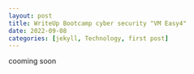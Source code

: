 ```yaml
---
layout: post
title: WriteUp Bootcamp cyber security "VM Easy4"
date: 2022-09-08
categories: [jekyll, Technology, first post]
---
```


cooming soon